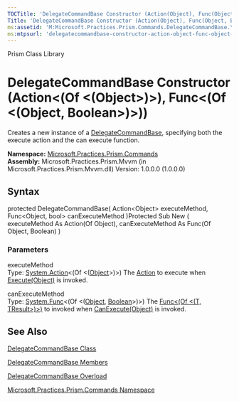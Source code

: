 ```yaml
---
TOCTitle: 'DelegateCommandBase Constructor (Action(Object), Func(Object, Boolean))'
Title: 'DelegateCommandBase Constructor (Action(Object), Func(Object, Boolean)) (Microsoft.Practices.Prism.Commands)'
ms:assetid: 'M:Microsoft.Practices.Prism.Commands.DelegateCommandBase.\#ctor(System.Action{System.Object},System.Func{System.Object,System.Boolean})'
ms:mtpsurl: 'delegatecommandbase-constructor-action-object-func-object-boolean-mspp-commands.md'
---
```


Prism Class Library

DelegateCommandBase Constructor (Action&lt;(Of &lt;(Object&gt;)&gt;), Func&lt;(Of &lt;(Object, Boolean&gt;)&gt;))
=================================================================================================================

Creates a new instance of a [DelegateCommandBase](https://msdn.microsoft.com/library/microsoft.practices.prism.commands.delegatecommandbase), specifying both the execute action and the can execute function.

**Namespace:** [Microsoft.Practices.Prism.Commands](https://msdn.microsoft.com/library/microsoft.practices.prism.commands)
**Assembly:** Microsoft.Practices.Prism.Mvvm (in Microsoft.Practices.Prism.Mvvm.dll) Version: 1.0.0.0 (1.0.0.0)

## Syntax


protected DelegateCommandBase( Action&lt;Object&gt; executeMethod, Func&lt;Object, bool&gt; canExecuteMethod )Protected Sub New ( executeMethod As Action(Of Object), canExecuteMethod As Func(Of Object, Boolean) )

### Parameters

executeMethod  
Type: [System.Action](http://msdn.microsoft.com/en-us/library/018hxwa8)&lt;(Of &lt;([Object](http://msdn.microsoft.com/en-us/library/e5kfa45b)&gt;)&gt;)
The [Action](http://msdn.microsoft.com/en-us/library/bb534741) to execute when [Execute(Object)](http://msdn.microsoft.com/en-us/library/ms604094) is invoked.

canExecuteMethod  
Type: [System.Func](http://msdn.microsoft.com/en-us/library/bb549151)&lt;(Of &lt;([Object](http://msdn.microsoft.com/en-us/library/e5kfa45b), [Boolean](http://msdn.microsoft.com/en-us/library/a28wyd50)&gt;)&gt;)
The [Func&lt;(Of &lt;(T, TResult&gt;)&gt;)](http://msdn.microsoft.com/en-us/library/bb549151) to invoked when [CanExecute(Object)](http://msdn.microsoft.com/en-us/library/ms604093) is invoked.

See Also
--------


[DelegateCommandBase Class](https://msdn.microsoft.com/library/microsoft.practices.prism.commands.delegatecommandbase)

[DelegateCommandBase Members](https://msdn.microsoft.com/allmembers.t:microsoft.practices.prism.commands.delegatecommandbase)

[DelegateCommandBase Overload](https://msdn.microsoft.com/overload:microsoft.practices.prism.commands.delegatecommandbase.)

[Microsoft.Practices.Prism.Commands Namespace](https://msdn.microsoft.com/library/microsoft.practices.prism.commands)
